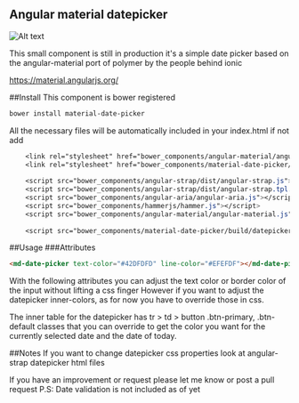 ## Angular material datepicker
![Alt text](http://i.imgur.com/zAlNOIe.png)


This small component is still in production it's a simple date picker based on the angular-material port of polymer by the people behind ionic

https://material.angularjs.org/

##Install
This component is bower registered 
```css
bower install material-date-picker
```
All the necessary files will be automatically included in your index.html if not add
```css
    <link rel="stylesheet" href="bower_components/angular-material/angular-material.css" />
    <link rel="stylesheet" href="bower_components/material-date-picker/build/styles/main.css" />
    
    <script src="bower_components/angular-strap/dist/angular-strap.js"></script>
    <script src="bower_components/angular-strap/dist/angular-strap.tpl.js"></script>
    <script src="bower_components/angular-aria/angular-aria.js"></script>
    <script src="bower_components/hammerjs/hammer.js"></script>
    <script src="bower_components/angular-material/angular-material.js"></script>
    
    <script src="bower_components/material-date-picker/build/datepicker.js"></script>
```

##Usage
###Attributes
```html
<md-date-picker text-color="#42DFDFD" line-color="#EFEFDF"></md-date-picker>
```

With the following attributes you can adjust the text color or border color of the input without lifting a css finger
However if you want to adjust the datepicker inner-colors, as for now you have to override those in css.

The inner table for the datepicker has tr > td > button .btn-primary, .btn-default classes that you can override to get the color you want for the currently selected date and the date of today.

##Notes
If you want to change datepicker css properties look at angular-strap datepicker html files

If you have an improvement or request please let me know or post a pull request
P.S: Date validation is not included as of yet
